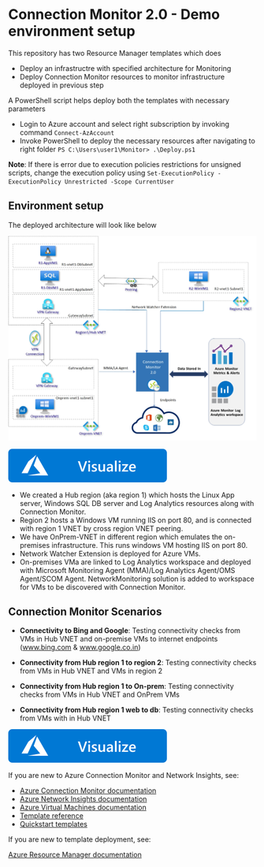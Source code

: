 # Connection Monitor 2.0 - Demo environment setup

This repository has two Resource Manager templates which does

  - Deploy an infrastructre with specified architecture for Monitoring
  - Deploy Connection Monitor resources to monitor infrastructure deployed in previous step


A PowerShell script helps deploy both the templates with necessary parameters

  - Login to Azure account and select right subscription by invoking command ``Connect-AzAccount``
  - Invoke PowerShell to deploy the necessary resources after navigating to right folder ``PS C:\Users\user1\Monitor> .\Deploy.ps1``

<b>Note</b>: If there is error due to execution policies restrictions for unsigned scripts, change the execution policy using ``Set-ExecutionPolicy -ExecutionPolicy Unrestricted -Scope CurrentUser``

## Environment setup

The deployed architecture will look like below

![Connection Monitor Architecture](images/CM2_Architecture.jpg)

[![Visualize Azure Environment](https://raw.githubusercontent.com/Azure/azure-quickstart-templates/master/1-CONTRIBUTION-GUIDE/images/visualizebutton.svg?sanitize=true)](http://armviz.io/#/?load=https%3A%2F%2Fraw.githubusercontent.com%2Finfosatheesh2020%2FConnectionMonitor2%2Fmaster%2Fazuredeploy.json)

  - We created a Hub region (aka region 1) which hosts the Linux App server, Windows SQL DB server and Log Analytics resources along with Connection Monitor. 
  - Region 2 hosts a Windows VM running IIS on port 80, and is connected with region 1 VNET by cross region VNET peering.
  - We have OnPrem-VNET in different region which emulates the on-premises infrastructure. This runs windows VM hosting IIS on port 80.
  - Network Watcher Extension is deployed for Azure VMs. 
  - On-premises VMa are linked to Log Analytics workspace and deployed with Microsoft Monitoring Agent (MMA)/Log Analytics Agent/OMS Agent/SCOM Agent. NetworkMonitoring solution is added to workspace for VMs to be discovered with Connection Monitor.

## Connection Monitor Scenarios

  - <b>Connectivity to Bing and Google</b>: Testing connectivity checks from VMs in Hub VNET and on-premise VMs to internet endpoints (www.bing.com & www.google.co.in)

  - <b>Connectivity from Hub region 1 to region 2</b>: Testing connectivity checks from VMs in Hub VNET and VMs in region 2

  - <b>Connectivity from Hub region 1 to On-prem</b>: Testing connectivity checks from VMs in Hub VNET and OnPrem VMs

  - <b>Connectivity from Hub region 1 web to db</b>: Testing connectivity checks from VMs with in Hub VNET

  [![Visualize Connection Monitor](https://raw.githubusercontent.com/Azure/azure-quickstart-templates/master/1-CONTRIBUTION-GUIDE/images/visualizebutton.svg?sanitize=true)](http://armviz.io/#/?load=https%3A%2F%2Fraw.githubusercontent.com%2Finfosatheesh2020%2FConnectionMonitor2%2Fmaster%2Fazuredeploy.json)


If you are new to Azure Connection Monitor and Network Insights, see:

- [Azure Connection Monitor documentation](https://docs.microsoft.com/en-us/azure/network-watcher/connection-monitor-preview)
- [Azure Network Insights documentation](https://docs.microsoft.com/en-us/azure/azure-monitor/insights/network-insights-overview)
- [Azure Virtual Machines documentation](https://docs.microsoft.com/en-us/azure/virtual-machines/)
- [Template reference](https://docs.microsoft.com/en-us/azure/templates/)
- [Quickstart templates](https://azure.microsoft.com/en-us/resources/templates/)

If you are new to template deployment, see:

[Azure Resource Manager documentation](https://docs.microsoft.com/azure/azure-resource-manager/)


